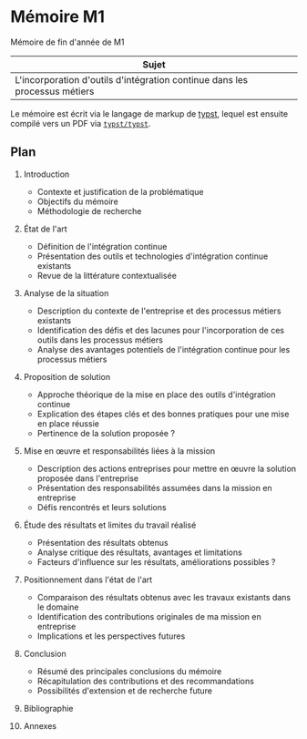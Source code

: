 # Mémoire M1
Mémoire de fin d'année de M1

| Sujet                                                                      |
| -------------------------------------------------------------------------- |
| L'incorporation d'outils d'intégration continue dans les processus métiers |

Le mémoire est écrit via le langage de markup de [typst](https://typst.app),
lequel est ensuite compilé vers un PDF via [`typst/typst`](https://github.com/typst/typst).

## Plan

1. Introduction
   - Contexte et justification de la problématique
   - Objectifs du mémoire
   - Méthodologie de recherche

2. État de l'art
   - Définition de l'intégration continue
   - Présentation des outils et technologies d'intégration continue existants
   - Revue de la littérature contextualisée

3. Analyse de la situation
   - Description du contexte de l'entreprise et des processus métiers existants
   - Identification des défis et des lacunes pour l'incorporation de ces outils dans les processus métiers
   - Analyse des avantages potentiels de l'intégration continue pour les processus métiers

4. Proposition de solution
   - Approche théorique de la mise en place des outils d'intégration continue
   - Explication des étapes clés et des bonnes pratiques pour une mise en place réussie
   - Pertinence de la solution proposée ?

5. Mise en œuvre et responsabilités liées à la mission
   - Description des actions entreprises pour mettre en œuvre la solution proposée dans l'entreprise
   - Présentation des responsabilités assumées dans la mission en entreprise
   - Défis rencontrés et leurs solutions

6. Étude des résultats et limites du travail réalisé
   - Présentation des résultats obtenus
   - Analyse critique des résultats, avantages et limitations
   - Facteurs d'influence sur les résultats, améliorations possibles ?

7. Positionnement dans l'état de l'art
   - Comparaison des résultats obtenus avec les travaux existants dans le domaine
   - Identification des contributions originales de ma mission en entreprise
   - Implications et les perspectives futures

8. Conclusion
   - Résumé des principales conclusions du mémoire
   - Récapitulation des contributions et des recommandations
   - Possibilités d'extension et de recherche future

9. Bibliographie

10. Annexes
